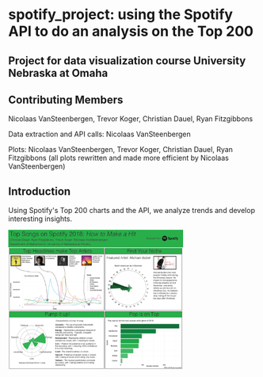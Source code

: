 # spotify_project: using the Spotify API to do an analysis on the Top 200

## Project for data visualization course University Nebraska at Omaha

## Contributing Members

Nicolaas VanSteenbergen, Trevor Koger, Christian Dauel, Ryan Fitzgibbons

Data extraction and API calls: Nicolaas VanSteenbergen

Plots: Nicolaas VanSteenbergen, Trevor Koger, Christian Dauel, Ryan Fitzgibbons (all plots rewritten and made more efficient by Nicolaas VanSteenbergen)

## Introduction

Using Spotify's Top 200 charts and the API, we analyze trends and develop interesting insights.

<img src="poster.png" alt="poster" width="70%" height="70%"/>